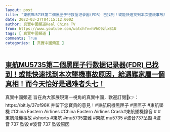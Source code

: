 ```yaml
---
layout: post
title: "東航MU5735第二個黑匣子行数据记录器(FDR) 已找到！或能快速找到本次墜機事故原因，給遇難家屬一個真相！而今天恰好是遇难者头七！"
date: 2022-03-27T04:15:12.000Z
author: 真實中國頻道Real China TV
from: https://www.youtube.com/watch?v=hVhO9zlxB1U
tags: [ 真實中國頻道 ]
comments: True
categories: [ 真實中國頻道 ]
---
```

<!--1648354512000-->
[東航MU5735第二個黑匣子行数据记录器(FDR) 已找到！或能快速找到本次墜機事故原因，給遇難家屬一個真相！而今天恰好是遇难者头七！](https://www.youtube.com/watch?v=hVhO9zlxB1U)
------

<div>
真實中國頻道 旨在為大家展現第一視角的真實中國，歡迎訂閱💖👉：https://bit.ly/37of96K  并留下您寶貴的意見！#東航飛機黑匣子 #黑匣子 #東航墜機 #China Eastern Airlines #China Eastern Airlines Crash#東航墜機錄音  # #東航飛機事故 #shorts  #東航 #mu5735空難 #東航 mu5735 #波音737坠毁 #波音 737 坠毁 #波音 737 坠毁原因
</div>
